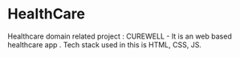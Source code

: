 # HealthCare
Healthcare domain related project  :  CUREWELL - It is an web based healthcare app . Tech stack used in this is HTML, CSS, JS.
